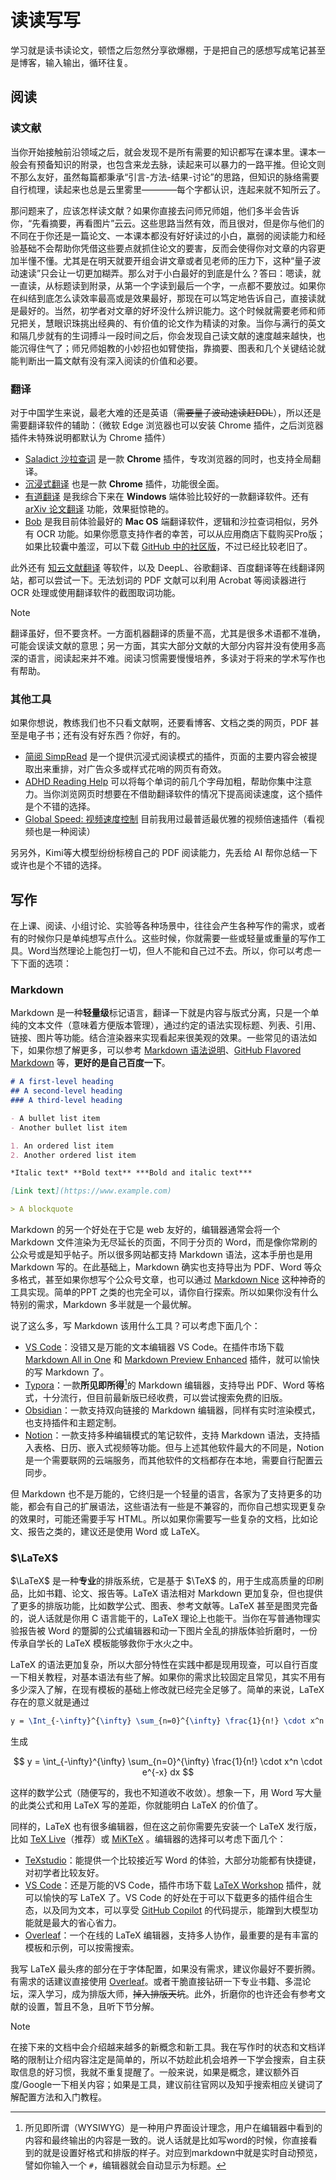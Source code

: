 # **读读写写**

学习就是读书读论文，顿悟之后忽然分享欲爆棚，于是把自己的感想写成笔记甚至是博客，输入输出，循环往复。

## 阅读

### 读文献

当你开始接触前沿领域之后，就会发现不是所有需要的知识都写在课本里。课本一般会有预备知识的附录，也包含来龙去脉，读起来可以暴力的一路平推。但论文则不那么友好，虽然每篇都秉承“引言-方法-结果-讨论”的思路，但知识的脉络需要自行梳理，读起来也总是云里雾里————每个字都认识，连起来就不知所云了。

那问题来了，应该怎样读文献？如果你直接去问师兄师姐，他们多半会告诉你，“先看摘要，再看图片”云云。这些思路当然有效，而且很对，但是你与他们的不同在于你还是一篇论文、一本课本都没有好好读过的小白，羸弱的阅读能力和经验基础不会帮助你凭借这些要点就抓住论文的要害，反而会使得你对文章的内容更加半懂不懂。尤其是在明天就要开组会讲文章或者见老师的压力下，这种“量子波动速读”只会让一切更加糊弄。那么对于小白最好的到底是什么？答曰：嗯读，就一直读，从标题读到附录，从第一个字读到最后一个字，一点都不要放过。如果你在纠结到底怎么读效率最高或是效果最好，那现在可以笃定地告诉自己，直接读就是最好的。当然，初学者对文章的好坏没什么辨识能力。这个时候就需要老师和师兄把关，慧眼识珠挑出经典的、有价值的论文作为精读的对象。当你与满行的英文和隔几步就有的生词搏斗一段时间之后，你会发现自己读文献的速度越来越快，也能沉得住气了；师兄师姐教的小妙招也如臂使指，靠摘要、图表和几个关键结论就能判断出一篇文献有没有深入阅读的价值和必要。

### 翻译

对于中国学生来说，最老大难的还是英语（~~需要量子波动速读赶DDL~~），所以还是需要翻译软件的辅助：（微软 Edge 浏览器也可以安装 Chrome 插件，之后浏览器插件未特殊说明都默认为 Chrome 插件）

- [Saladict 沙拉查词](https://saladict.crimx.com/) 是一款 **Chrome** 插件，专攻浏览器的同时，也支持全局翻译。
- [沉浸式翻译](https://immersivetranslate.com/) 也是一款 **Chrome** 插件，功能很全面。
- [有道翻译](https://fanyi.youdao.com/) 是我综合下来在 **Windows** 端体验比较好的一款翻译软件。还有 [arXiv 论文翻译](https://fanyi.youdao.com/trans/#/home) 功能，效果挺惊艳的。
- [Bob](https://bobtranslate.com/) 是我目前体验最好的 **Mac OS** 端翻译软件，逻辑和沙拉查词相似，另外有 OCR 功能。如果你愿意支持作者的幸苦，可以从应用商店下载购买Pro版；如果比较囊中羞涩，可以下载 [GitHub 中的社区版](https://github.com/ripperhe/Bob/releases/tag/v0.10.3)，不过已经比较老旧了。

此外还有 [知云文献翻译](https://www.zhiyunwenxian.cn/) 等软件，以及 DeepL、谷歌翻译、百度翻译等在线翻译网站，都可以尝试一下。无法划词的 PDF 文献可以利用 Acrobat 等阅读器进行 OCR 处理或使用翻译软件的截图取词功能。

> [!NOTE]
> 翻译虽好，但不要贪杯。一方面机器翻译的质量不高，尤其是很多术语都不准确，可能会误读文献的意思；另一方面，其实大部分文献的大部分内容并没有使用多高深的语言，阅读起来并不难。阅读习惯需要慢慢培养，多读对于将来的学术写作也有帮助。

### 其他工具

如果你想说，教练我们也不只看文献啊，还要看博客、文档之类的网页，PDF 甚至是电子书；还有没有好东西？你好，有的。

- [简阅 SimpRead](https://simpread.pro/) 是一个提供沉浸式阅读模式的插件，页面的主要内容会被提取出来重排，对广告众多或样式花哨的网页有奇效。
- [ADHD Reading Help](https://chromewebstore.google.com/detail/adhd-reading-help/hhhkpidlaeengejelinhblaibbfgkhih) 可以将每个单词的前几个字母加粗，帮助你集中注意力。当你浏览网页时想要在不借助翻译软件的情况下提高阅读速度，这个插件是个不错的选择。
- [Global Speed: 视频速度控制](https://microsoftedge.microsoft.com/addons/detail/global-speed-%E8%A7%86%E9%A2%91%E9%80%9F%E5%BA%A6%E6%8E%A7%E5%88%B6/mjhlabbcmjflkpjknnicihkfnmbdfced) 目前我用过最普适最优雅的视频倍速插件（看视频也是一种阅读）

另另外，Kimi等大模型纷纷标榜自己的 PDF 阅读能力，先丢给 AI 帮你总结一下或许也是个不错的选择。

## 写作

在上课、阅读、小组讨论、实验等各种场景中，往往会产生各种写作的需求，或者有的时候你只是单纯想写点什么。这些时候，你就需要一些或轻量或重量的写作工具。Word当然理论上能包打一切，但人不能和自己过不去。所以，你可以考虑一下下面的选项：

### Markdown

Markdown 是一种**轻量级**标记语言，翻译一下就是内容与版式分离，只是一个单纯的文本文件（意味着方便版本管理），通过约定的语法实现标题、列表、引用、链接、图片等功能。结合渲染器来实现看起来很美观的效果。一些常见的语法如下，如果你想了解更多，可以参考 [Markdown 语法说明](https://www.markdown.xyz/)、[GitHub Flavored Markdown](https://guides.github.com/features/mastering-markdown/) 等，**更好的是自己百度一下**。

```markdown
# A first-level heading
## A second-level heading
### A third-level heading

- A bullet list item
- Another bullet list item

1. An ordered list item
2. Another ordered list item

*Italic text* **Bold text** ***Bold and italic text***

[Link text](https://www.example.com)

> A blockquote
```

Markdown 的另一个好处在于它是 web 友好的，编辑器通常会将一个 Markdown 文件渲染为无尽延长的页面，不同于分页的 Word，而是像你常刷的公众号或是知乎帖子。所以很多网站都支持 Markdown 语法，这本手册也是用 Markdown 写的。在此基础上，Markdown 确实也支持导出为 PDF、Word 等众多格式，甚至如果你想写个公众号文章，也可以通过 [Markdown Nice](https://editor.mdnice.com/) 这种神奇的工具实现。简单的PPT 之类的也完全可以，请你自行探索。所以如果你没有什么特别的需求，Markdown 多半就是一个最优解。

说了这么多，写 Markdown 该用什么工具？可以考虑下面几个：

- [VS Code](https://code.visualstudio.com/)：没错又是万能的文本编辑器 VS Code。在插件市场下载 [Markdown All in One](https://marketplace.visualstudio.com/items?itemName=yzhang.markdown-all-in-one) 和 [Markdown Preview Enhanced](https://marketplace.visualstudio.com/items?itemName=shd101wyy.markdown-preview-enhanced) 插件，就可以愉快的写 Markdown 了。
- [Typora](https://typora.io/)：一款**所见即所得**[^1]的 Markdown 编辑器，支持导出 PDF、Word 等格式，十分流行，但目前最新版已经收费，可以尝试搜索免费的旧版。
- [Obsidian](https://obsidian.md/)：一款支持双向链接的 Markdown 编辑器，同样有实时渲染模式，也支持插件和主题定制。
- [Notion](https://www.notion.so/)：一款支持多种编辑模式的笔记软件，支持 Markdown 语法，支持插入表格、日历、嵌入式视频等功能。但与上述其他软件最大的不同是，Notion 是一个需要联网的云端服务，而其他软件的文档都存在本地，需要自行配置云同步。

[^1]: 所见即所谓（WYSIWYG）是一种用户界面设计理念，用户在编辑器中看到的内容和最终输出的内容是一致的。说人话就是比如写word的时候，你直接看到的就是设置好格式和排版的样子。对应到markdown中就是实时自动预览，譬如你输入一个 `#`，编辑器就会自动显示为标题。

但 Markdown 也不是万能的，它终归是一个轻量的语言，各家为了支持更多的功能，都会有自己的扩展语法，这些语法有一些是不兼容的，而你自己想实现更复杂的效果时，可能还需要手写 HTML。所以如果你需要写一些复杂的文档，比如论文、报告之类的，建议还是使用 Word 或 LaTeX。

### $\LaTeX$

$\LaTeX$ 是一种**专业**的排版系统，它是基于 $\TeX$ 的，用于生成高质量的印刷品，比如书籍、论文、报告等。LaTeX 语法相对 Markdown 更加复杂，但也提供了更多的排版功能，比如数学公式、图表、参考文献等。LaTeX 甚至是图灵完备的，说人话就是你用 C 语言能干的，LaTeX 理论上也能干。当你在写普通物理实验报告被 Word 的蹩脚的公式编辑器和动一下图片全乱的排版体验折磨时，一份传承自学长的 LaTeX 模板能够救你于水火之中。

LaTeX 的语法更加复杂，所以大部分特性在实践中都是现用现查，可以自行百度一下相关教程，对基本语法有些了解。如果你的需求比较固定且常见，其实不用有多少深入了解，在现有模板的基础上修改就已经完全足够了。简单的来说，LaTeX 存在的意义就是通过

```latex
y = \Int_{-\infty}^{\infty} \sum_{n=0}^{\infty} \frac{1}{n!} \cdot x^n \cdot e^{-x} dx
```

生成

$$
y = \int_{-\infty}^{\infty} \sum_{n=0}^{\infty} \frac{1}{n!} \cdot x^n \cdot e^{-x} dx
$$

这样的数学公式（随便写的，我也不知道收不收敛）。想象一下，用 Word 写大量的此类公式和用 LaTeX 写的差距，你就能明白 LaTeX 的价值了。

同样的，LaTeX 也有很多编辑器，但在这之前你需要先安装一个 LaTeX 发行版，比如 [TeX Live](https://www.tug.org/texlive/)（推荐）或 [MiKTeX](https://miktex.org/) 。编辑器的选择可以考虑下面几个：

- [TeXstudio](https://www.texstudio.org/)：能提供一个比较接近写 Word 的体验，大部分功能都有快捷键，对初学者比较友好。
- [VS Code](https://code.visualstudio.com/)：还是万能的VS Code，插件市场下载 [LaTeX Workshop](https://marketplace.visualstudio.com/items?itemName=James-Yu.latex-workshop) 插件，就可以愉快的写 LaTeX 了。VS Code 的好处在于可以下载更多的插件组合生态，以及同为文本，可以享受 [GitHub Copilot](https://copilot.github.com/) 的代码提示，能蹭到大模型功能就是最大的省心省力。
- [Overleaf](https://www.overleaf.com/)：一个在线的 LaTeX 编辑器，支持多人协作，最重要的是有丰富的模板和示例，可以按需搜索。

我写 LaTeX 最头疼的部分在于字体配置，如果没有需求，建议你最好不要折腾。有需求的话建议直接使用 [Overleaf](https://www.overleaf.com/)。或者干脆直接钻研一下专业书籍、多混论坛，深入学习，成为排版大师，~~掉入排版天坑~~。此外，折磨你的也许还会有参考文献的设置，暂且不急，且听下节分解。


> [!NOTE]
> 在接下来的文档中会介绍越来越多的新概念和新工具。我在写作时的状态和文档详略的限制让介绍内容注定是简单的，所以不妨趁此机会培养一下学会搜索，自主获取信息的好习惯，我就不重复提醒了。一般来说，如果是概念，建议额外百度/Google一下相关内容；如果是工具，建议前往官网以及知乎搜索相应关键词了解配置方法和入门教程。